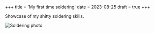 +++
title = 'My first time soldering'
date = 2023-08-25
draft = true
+++

Showcase of my shitty soldering skills.

![Soldering photo](/soldering.png)
